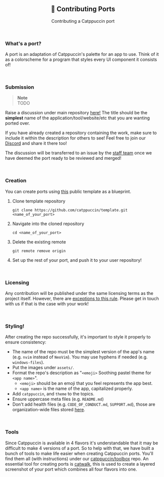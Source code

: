 <p align="center">
  <h2 align="center">🤝 Contributing Ports</h2>
</p>

<p align="center">
	Contributing a Catppuccin port
</p>

&nbsp;

### What's a port?

A port is an adaptation of Catppuccin's palette for an app to use. Think of it as a colorscheme for a program
that styles every UI component it consists of!

&nbsp;

### Submission

> **Note** <br>
> TODO

Raise a discussion under main
repository [here!](https://github.com/catppuccin/catppuccin/discussions/new?category=port-requests) The title should be
the **simplest** name of the application/tool/website/etc that you are wanting ported over.

If you have already created a repository containing the work, make sure to include it within the description for others
to see! Feel free to join our [Discord](https://discord.com/invite/r6Mdz5dpFc) and share it there too!

The discussion will be transferred to an issue by
the [staff team](https://github.com/orgs/catppuccin/teams/staff/members) once we have deemed the port ready to be
reviewed and merged!

&nbsp;

### Creation

You can create ports using [this](https://github.com/catppuccin/template) public template as a blueprint.

1. Clone template repository

    ```
    git clone https://github.com/catppuccin/template.git <name_of_your_port>
    ```

2. Navigate into the cloned repository

    ```
    cd <name_of_your_port>
    ```

3. Delete the existing remote

    ```
    git remote remove origin
    ```

4. Set up the rest of your port, and push it to your user repository!

&nbsp;

### Licensing

Any contribution will be published under the same licensing terms as the project itself. However, there
are [exceptions to this rule](https://github.com/search?q=org%3Acatppuccin+-license%3Amit). Please get in touch with us
if that is the case with your work!

&nbsp;

### Styling!

After creating the repo successfully, it's important to style it properly to ensure consistency:

- The name of the repo must be the simplest version of the app's name (e.g. `nvim` instead of `NeoVim`). You may use
  hyphens if needed (e.g. `windows-files`).
- Put the images under `assets/`.
- Format the repo's description as "`<emoji>` Soothing pastel theme for `<app name>`".
  - `<emoji>` should be an emoji that you feel represents the app best.
  - `<app name>` is the name of the app, capitalized properly.
- Add `catppuccin`, and `theme` to the topics.
- Ensure uppercase meta files (e.g. `README.md`)
- Don't add health files (e.g. `CODE_OF_CONDUCT.md`, `SUPPORT.md`), those are organization-wide files
  stored [here](https://github.com/catppuccin/.github).

&nbsp;

### Tools

Since Catppuccin is available in 4 flavors it's understandable that it may be difficult to make 4 versions of a
port. So to help with that, we have built a bunch of tools to make life easier when creating Catppuccin ports. You'll
find them all (with instructions) under our [catppuccin/toolbox](https://github.com/catppuccin/toolbox) repo.
An essential tool for creating ports is [catwalk](https://github.com/catppuccin/toolbox#catwalk), this is used to create
a layered screenshot of your port which combines all four flavors into one.
